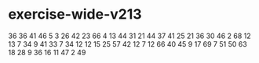 # exercise-wide-v213
36
36
41
46
5
3
26
42
23
66
4
13
44
31
21
44
37
41
25
21
36
30
46
2
68
12
13
7
34
9
41
33
7
34
12
12
15
25
57
42
12
7
12
66
40
45
9
17
69
7
51
50
63
18
28
9
36
16
11
47
2
49
